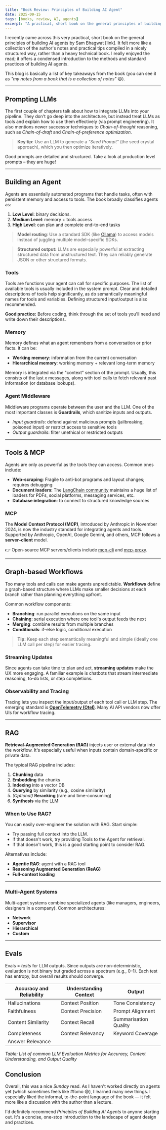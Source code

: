 ```yaml
---
title: "Book Review: Principles of Building AI Agent"
date: 2025-09-15
tags: [books, review, AI, agents]
excerpt: "A practical, short book on the general principles of building AI agents - my notes from a book that is a collection of notes"
---
```


I recently came across this very practical, short book on the general principles of building AI agents by Sam Bhagwat [link]. It felt more like a collection of the author's notes and practical tips compiled in a nicely structured way, rather than a heavy technical book. I really enjoyed the read; it offers a condensed introduction to the methods and standard practices of building AI agents.

This blog is basically a list of key takeaways from the book (you can see it as *"my notes from a book that is a collection of notes"* 😄).

---

## Prompting LLMs

The first couple of chapters talk about how to integrate LLMs into your pipeline. They don't go deep into the architecture, but instead treat LLMs as tools and explain how to use them effectively (via prompt engineering). It also mentions newer successor techniques to *Chain-of-thought* reasoning, such as *Chain-of-draft* and *Chain-of-preference optimization*.

> **Key tip:** Use an LLM to generate a *"Seed Prompt"* (the seed crystal approach), which you then optimize iteratively.

Good prompts are detailed and structured. Take a look at production level prompts – they are huge!

---

## Building an Agent

Agents are essentially automated programs that handle tasks, often with persistent memory and access to tools. The book broadly classifies agents as:

1. **Low Level**: binary decisions.
2. **Medium Level**: memory + tools access
3. **High Level**: can plan and complete end-to-end tasks

> **Model routing**: Use a standard SDK (like [Ollama](https://ollama.ai/)) to access models instead of juggling multiple model-specific SDKs.

> **Structured output:** LLMs are especially powerful at extracting structured data from unstructured text. They can reliably generate JSON or other structured formats.

### **Tools**

Tools are functions your agent can call for specific purposes. The list of available tools is usually included in the system prompt. Clear and detailed descriptions of tools help significantly, as do semantically meaningful names for tools and variables. Defining structured input/output is also recommended.

**Good practice:** Before coding, think through the set of tools you'll need and write down their descriptions.

### Memory

Memory defines what an agent remembers from a conversation or prior facts. It can be:

- **Working memory**: information from the current conversation
- **Hierarchical memory**: working memory + relevant long-term memory

Memory is integrated via the "context" section of the prompt. Usually, this consists of the last *x* messages, along with tool calls to fetch relevant past information (or database lookups).

### Agent Middleware

Middleware programs operate between the user and the LLM. One of the most important classes is **Guardrails**, which sanitize inputs and outputs.

- *Input guardrails*: defend against malicious prompts (jailbreaking, poisoned input) or restrict access to sensitive tools
- *Output guardrails*: filter unethical or restricted outputs

---

## Tools & MCP

Agents are only as powerful as the tools they can access. Common ones include:

- **Web-scraping**: Fragile to anti-bot programs and layout changes; requires debugging
- **Document loaders**: The [LangChain community](https://python.langchain.com/docs/integrations/document_loaders/) maintains a huge list of loaders for PDFs, social platforms, messaging services, etc.
- **Database integration**: to connect to structured knowledge sources

### MCP

The **Model Context Protocol (MCP)**, introduced by Anthropic in November 2024, is now the industry standard for integrating agents and tools. Supported by Anthropic, OpenAI, Google Gemini, and others, MCP follows a **server–client** model.

👉 Open-source MCP servers/clients include [mcp-cli](https://github.com/modelcontextprotocol/cli) and [mcp-proxy](https://github.com/modelcontextprotocol/proxy).

---

## Graph-based Workflows

Too many tools and calls can make agents unpredictable. **Workflows** define a graph-based structure where LLMs make smaller decisions at each branch rather than planning everything upfront.

Common workflow components:

- **Branching**: run parallel executions on the same input
- **Chaining**: serial execution where one tool's output feeds the next
- **Merging**: combine results from multiple branches
- **Conditionals**: if–else logic, conditional execution

> **Tip:** Keep each step semantically meaningful and simple (ideally one LLM call per step) for easier tracing.

### Streaming Updates

Since agents can take time to plan and act, **streaming updates** make the UX more engaging. A familiar example is chatbots that stream intermediate reasoning, to-do lists, or step completions.

### Observability and Tracing

Tracing lets you inspect the input/output of each tool call or LLM step. The emerging standard is [**OpenTelemetry (Otel)**](https://opentelemetry.io/). Many AI API vendors now offer UIs for workflow tracing.

---

## RAG

**Retrieval-Augmented Generation (RAG)** injects user or external data into the workflow. It's especially useful when inputs contain domain-specific or private data.

The typical RAG pipeline includes:

1. **Chunking** data
2. **Embedding** the chunks
3. **Indexing** into a vector DB
4. **Querying** by similarity (e.g., cosine similarity)
5. *(Optional)* **Reranking** (rare and time-consuming)
6. **Synthesis** via the LLM

### When to Use RAG?

You can easily over-engineer the solution with RAG. Start simple:

- Try passing full context into the LLM.
- If that doesn't work, try providing Tools to the Agent for retrieval.
- If that doesn't work, this is a good starting point to consider RAG.

Alternatives include:

- **Agentic RAG**: agent with a RAG tool
- **Reasoning Augmented Generation (ReAG)**
- **Full-context loading**

---

### Multi-Agent Systems

Multi-agent systems combine specialized agents (like managers, engineers, designers in a company). Common architectures:

- **Network**
- **Supervisor**
- **Hierarchical**
- **Custom**

---

## Evals

Evals = *tests* for LLM outputs. Since outputs are non-deterministic, evaluation is not binary but graded across a spectrum (e.g., 0–1). Each test has entropy, but overall results should converge.

| **Accuracy and Reliability** | **Understanding Context** | **Output** |
| --- | --- | --- |
| Hallucinations | Context Position | Tone Consistency |
| Faithfulness | Context Precision | Prompt Alignment |
| Content Similarity | Context Recall | Summarisation Quality |
| Completeness | Context Relevancy | Keyword Coverage |
| Answer Relevance |  |  |

*Table: List of common LLM Evaluation Metrics for Accuracy, Context Understanding, and Output Quality*

## Conclusion

Overall, this was a nice *Sunday* read. As I haven't worked directly on agents yet (which sometimes feels like #fomo 😅), I learned many new things. I especially liked the informal, to-the-point language of the book — it felt more like a discussion with the author than a lecture.

I'd definitely recommend *Principles of Building AI Agents* to anyone starting out. It's a concise, one-stop introduction to the landscape of agent design and practices.
